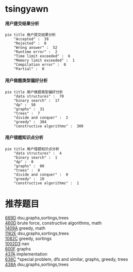 # tsingyawn

<!-- tabs:start -->



#### **用户提交结果分析**

```mermaid
pie title 用户提交结果分析
    "Accepted" :  39
    "Rejected" :  0
    "Wrong answer" :  52
    "Runtime error" :  2
    "Time limit exceeded" :  6
    "Memory limit exceeded" :  1
    "Compilation error" :  0
    "Partial" :  0
```

#### **用户做题类型偏好分析**

```mermaid
pie title 用户做题类型偏好分析
    "data structures" :  70
    "binary search" :  17
    "dp" :  50
    "graphs" :  31
    "trees" :  7
    "divide and conquer" :  2
    "greedy" :  384
    "constructive algorithms" :  309
```
#### **用户错题知识点分析**

```mermaid
pie title 用户错题知识点分析
    "data structures" :  4
    "binary search" :  1
    "dp" :  0
    "graphs" :  00
    "trees" :  0
    "divide and conquer" :  0
    "greedy" :  10
    "constructive algorithms" :  1
```



<!-- tabs:end -->
# 推荐题目
[669D](https://codeforces.com/contest/669/problem/D)		dsu,graphs,sortings,trees		  
[460D](https://codeforces.com/contest/460/problem/D)		brute force,
                        constructive algorithms,
                        math		  
[1409A](https://codeforces.com/contest/1409/problem/A)		greedy,
                        math		  
[1162E](https://codeforces.com/contest/1162/problem/E)		dsu,graphs,sortings,trees		  
[1082C](https://codeforces.com/contest/1082/problem/C)		greedy,
                        sortings		  
[1002D3](https://codeforces.com/contest/1002D/problem/3)		nan		  
[600F](https://codeforces.com/contest/600/problem/F)		graphs		  
[437A](https://codeforces.com/contest/437/problem/A)		implementation		  
[638C](https://codeforces.com/contest/638/problem/C)		*special problem,
                        dfs and similar,
                        graphs,
                        greedy,
                        trees		  
[438A](https://codeforces.com/contest/438/problem/A)		dsu,graphs,sortings,trees		  
